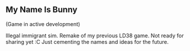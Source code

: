 ## My Name Is Bunny

(Game in active development)

Illegal immigrant sim. Remake of my previous LD38 game.
Not ready for sharing yet :C Just cementing the names and ideas for the future.
